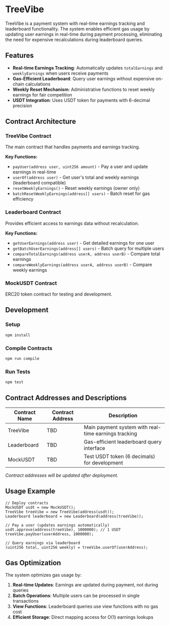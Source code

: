 # TreeVibe

TreeVibe is a payment system with real-time earnings tracking and leaderboard functionality. The system enables efficient gas usage by updating user earnings in real-time during payment processing, eliminating the need for expensive recalculations during leaderboard queries.

## Features

- **Real-time Earnings Tracking**: Automatically updates `totalEarnings` and `weeklyEarnings` when users receive payments
- **Gas-Efficient Leaderboard**: Query user earnings without expensive on-chain calculations
- **Weekly Reset Mechanism**: Administrative functions to reset weekly earnings for fair competition
- **USDT Integration**: Uses USDT token for payments with 6-decimal precision

## Contract Architecture

### TreeVibe Contract
The main contract that handles payments and earnings tracking.

**Key Functions:**
- `payUser(address user, uint256 amount)` - Pay a user and update earnings in real-time
- `userOf(address user)` - Get user's total and weekly earnings (leaderboard compatible)
- `resetWeeklyEarnings()` - Reset weekly earnings (owner only)
- `batchResetWeeklyEarnings(address[] users)` - Batch reset for gas efficiency

### Leaderboard Contract
Provides efficient access to earnings data without recalculation.

**Key Functions:**
- `getUserEarnings(address user)` - Get detailed earnings for one user
- `getBatchUserEarnings(address[] users)` - Batch query for multiple users
- `compareTotalEarnings(address userA, address userB)` - Compare total earnings
- `compareWeeklyEarnings(address userA, address userB)` - Compare weekly earnings

### MockUSDT Contract
ERC20 token contract for testing and development.

## Development

### Setup
```bash
npm install
```

### Compile Contracts
```bash
npm run compile
```

### Run Tests
```bash
npm test
```

## Contract Addresses and Descriptions

| Contract Name | Contract Address | Description |
|----------------|------------------|-------------|
| TreeVibe | TBD | Main payment system with real-time earnings tracking |
| Leaderboard | TBD | Gas-efficient leaderboard query interface |
| MockUSDT | TBD | Test USDT token (6 decimals) for development |

*Contract addresses will be updated after deployment.*

## Usage Example

```solidity
// Deploy contracts
MockUSDT usdt = new MockUSDT();
TreeVibe treeVibe = new TreeVibe(address(usdt));
Leaderboard leaderboard = new Leaderboard(address(treeVibe));

// Pay a user (updates earnings automatically)
usdt.approve(address(treeVibe), 1000000); // 1 USDT
treeVibe.payUser(userAddress, 1000000);

// Query earnings via leaderboard
(uint256 total, uint256 weekly) = treeVibe.userOf(userAddress);
```

## Gas Optimization

The system optimizes gas usage by:
1. **Real-time Updates**: Earnings are updated during payment, not during queries
2. **Batch Operations**: Multiple users can be processed in single transactions
3. **View Functions**: Leaderboard queries use view functions with no gas cost
4. **Efficient Storage**: Direct mapping access for O(1) earnings lookups